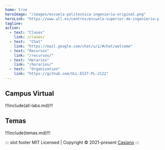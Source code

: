 ```yaml
---
home: true
heroImage: "/images/escuela-politecnica-ingenieria-original.png"
heroLink: "https://www.ull.es/centros/escuela-superior-de-ingenieria-y-tecnologia/"
tagline: 
action:  
  - text: "Clases"
    link: /clases/
  - text:  "Chat"
    link: "https://mail.google.com/chat/u/1/#chat/welcome"
  - text: "Recursos"
    link: "/recursos/"
  - text: "Horarios"
    link: "/horarios/"
  - text:  "Organization"
    link: "https://github.com/ULL-ESIT-PL-2122"
---
```


<div class="features">
  <div class="feature">
<h2>Campus Virtual</h2>
<campus-virtual></campus-virtual>
<!--<github-card username="crguezl"></github-card>-->
</div>

  <div class="feature">
      <!--<img src="https://ecomputernotes.com/images/Translation-of-a-statement.jpg"/>-->
  !!!include(all-labs.md)!!!
    <!--<github-card username="casiano"></github-card>-->
  </div>
  <div class="feature"> 
  <h2>Temas</h2>
!!!include(temas.md)!!!
<!-- <github-card username="ilopezpl"></github-card>-->
  </div>
</div>

::: slot footer
MIT Licensed | Copyright © 2021-present [Casiano](https://github.com/crguezl)
:::